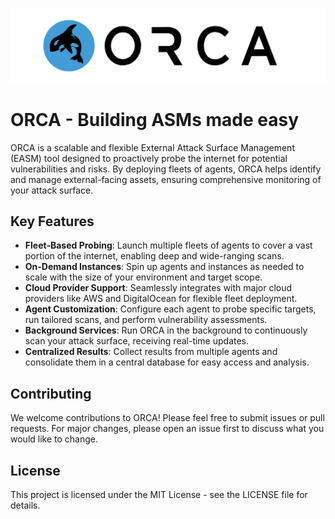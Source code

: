 ![ORCA](assets/orca.png)

# ORCA - Building ASMs made easy 

ORCA is a scalable and flexible External Attack Surface Management (EASM) tool designed to proactively probe the internet for potential vulnerabilities and risks. By deploying fleets of agents, ORCA helps identify and manage external-facing assets, ensuring comprehensive monitoring of your attack surface.

## Key Features

- **Fleet-Based Probing**: Launch multiple fleets of agents to cover a vast portion of the internet, enabling deep and wide-ranging scans.
- **On-Demand Instances**: Spin up agents and instances as needed to scale with the size of your environment and target scope.
- **Cloud Provider Support**: Seamlessly integrates with major cloud providers like AWS and DigitalOcean for flexible fleet deployment.
- **Agent Customization**: Configure each agent to probe specific targets, run tailored scans, and perform vulnerability assessments.
- **Background Services**: Run ORCA in the background to continuously scan your attack surface, receiving real-time updates.
- **Centralized Results**: Collect results from multiple agents and consolidate them in a central database for easy access and analysis.

## Contributing

We welcome contributions to ORCA! Please feel free to submit issues or pull requests. For major changes, please open an issue first to discuss what you would like to change.

## License

This project is licensed under the MIT License - see the LICENSE file for details.
